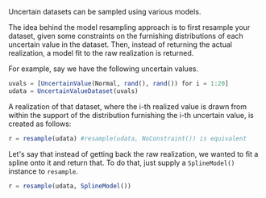 Uncertain datasets can be sampled using various models. 

The idea behind the model resampling approach is to first resample your dataset, given 
some constraints on the furnishing distributions of each uncertain value in the dataset. 
Then, instead of returning the actual realization, a model fit to the raw realization is
returned.

For example, say we have the following uncertain values.

```julia 
uvals = [UncertainValue(Normal, rand(), rand()) for i = 1:20]
udata = UncertainValueDataset(uvals)
```

A realization of that dataset, where the i-th realized value is drawn from within the 
support of the distribution furnishing the i-th uncertain value, is created as follows:

```julia
r = resample(udata) #resample(udata, NoConstraint()) is equivalent
```

Let's say that instead of getting back the raw realization, we wanted to fit a spline onto 
it and return that. To do that, just supply a `SplineModel()` instance to `resample`. 

```julia 
r = resample(udata, SplineModel())
```